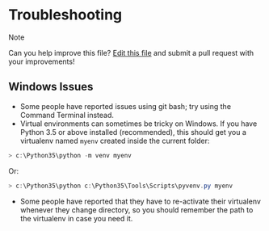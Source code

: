 # Troubleshooting

<div class="note">

<div class="title">

Note

</div>

Can you help improve this file? [Edit this file][] and submit a pull
request with your improvements!

</div>

## Windows Issues

-   Some people have reported issues using git bash; try using the
    Command Terminal instead.
-   Virtual environments can sometimes be tricky on Windows. If you have
    Python 3.5 or above installed (recommended), this should get you a
    virtualenv named `myenv` created inside the current folder:

``` powershell
> c:\Python35\python -m venv myenv
```

Or:

``` powershell
> c:\Python35\python c:\Python35\Tools\Scripts\pyvenv.py myenv
```

-   Some people have reported that they have to re-activate their
    virtualenv whenever they change directory, so you should remember
    the path to the virtualenv in case you need it.

  [Edit this file]: https://github.com/zillionare/cookiecutter-pypackage/blob/master/docs/troubleshooting.md
